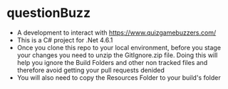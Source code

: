 # questionBuzz
- A development to interact with https://www.quizgamebuzzers.com/<br>
- This is a C# project for .Net 4.6.1<br>
- Once you clone this repo to your local environment, before you stage your changes you need to unzip the GitIgnore.zip file. Doing this will help you ignore the Build Folders and other non tracked files and therefore avoid getting your pull requests denided<br>
- You will also need to copy the Resources Folder to your build's folder
